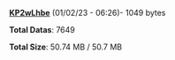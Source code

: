 [**KP2wLhbe**](/data/KP2wLhbe.txt) (01/02/23 - 06:26)- 1049 bytes

**Total Datas**: 7649

**Total Size**: 50.74 MB / 50.7 MB